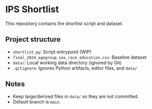 # IPS Shortlist

This repository contains the shortlist script and dataset.

## Project structure

- `shortlist.py`: Script entrypoint (WIP)
- `final_2024_agegroup_sex_race_education.csv`: Baseline dataset
- `data/`: Local working data directory (ignored by Git)
- `.gitignore`: Ignores Python artifacts, editor files, and `data/`

## Notes

- Keep large/derived files in `data/` so they are not committed.
- Default branch is `main`.
